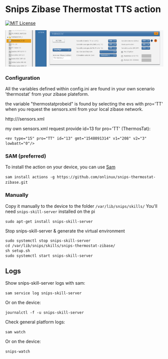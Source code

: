 # Snips Zibase Thermostat TTS action
[![MIT License](https://img.shields.io/badge/license-MIT-blue.svg)](https://raw.githubusercontent.com/snipsco/snips-skill-owm/master/LICENSE.txt)

<img class="wp-image-461 size-full" src="/images/thermostat_variables.png" alt=" Zibase Thermostat Variables" />

### Configuration
All the variables defined within config.ini are found in your own scenario 'thermostat' from your zibase plateform.

the variable "thermostatprobeid" is found by selecting the evs  with pro='TT' when you request the sensors.xml from your local zibase network.

http://<your-ip-zibase>/sensors.xml

my own sensors.xml request provide id=13 for pro='TT' (ThermosTat):

    <ev type="15" pro="TT" id="13" gmt="1548091314" v1="208" v2="3" lowbatt="0"/>

### SAM (preferred)
To install the action on your device, you can use [Sam](https://snips.gitbook.io/getting-started/installation)

`sam install actions -g https://github.com/onlinux/snips-thermostat-zibase.git`

### Manually

Copy it manually to the device to the folder `/var/lib/snips/skills/`
You'll need `snips-skill-server` installed on the pi

`sudo apt-get install snips-skill-server`

Stop snips-skill-server & generate the virtual environment
```
sudo systemctl stop snips-skill-server
cd /var/lib/snips/skills/snips-thermostat-zibase/
sh setup.sh
sudo systemctl start snips-skill-server
```

## Logs
Show snips-skill-server logs with sam:

`sam service log snips-skill-server`

Or on the device:

`journalctl -f -u snips-skill-server`

Check general platform logs:

`sam watch`

Or on the device:

`snips-watch`
